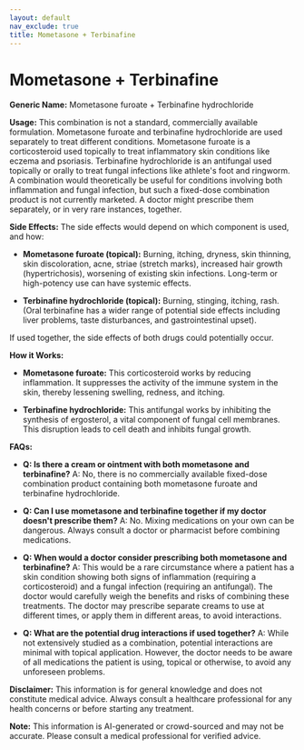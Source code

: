 ```yaml
---
layout: default
nav_exclude: true
title: Mometasone + Terbinafine
---
```


# Mometasone + Terbinafine

**Generic Name:** Mometasone furoate + Terbinafine hydrochloride

**Usage:** This combination is not a standard, commercially available formulation.  Mometasone furoate and terbinafine hydrochloride are used separately to treat different conditions.  Mometasone furoate is a corticosteroid used topically to treat inflammatory skin conditions like eczema and psoriasis. Terbinafine hydrochloride is an antifungal used topically or orally to treat fungal infections like athlete's foot and ringworm.  A combination would theoretically be useful for conditions involving both inflammation and fungal infection, but such a fixed-dose combination product is not currently marketed.  A doctor might prescribe them separately, or in very rare instances, together.

**Side Effects:**  The side effects would depend on which component is used, and how:

* **Mometasone furoate (topical):** Burning, itching, dryness, skin thinning, skin discoloration, acne, striae (stretch marks),  increased hair growth (hypertrichosis),  worsening of existing skin infections.  Long-term or high-potency use can have systemic effects.

* **Terbinafine hydrochloride (topical):** Burning, stinging, itching, rash.  (Oral terbinafine has a wider range of potential side effects including liver problems, taste disturbances, and gastrointestinal upset).

If used together, the side effects of both drugs could potentially occur.


**How it Works:**

* **Mometasone furoate:** This corticosteroid works by reducing inflammation. It suppresses the activity of the immune system in the skin, thereby lessening swelling, redness, and itching.

* **Terbinafine hydrochloride:** This antifungal works by inhibiting the synthesis of ergosterol, a vital component of fungal cell membranes. This disruption leads to cell death and inhibits fungal growth.


**FAQs:**

* **Q: Is there a cream or ointment with both mometasone and terbinafine?** A: No, there is no commercially available fixed-dose combination product containing both mometasone furoate and terbinafine hydrochloride.

* **Q: Can I use mometasone and terbinafine together if my doctor doesn't prescribe them?** A: No.  Mixing medications on your own can be dangerous.  Always consult a doctor or pharmacist before combining medications.

* **Q: When would a doctor consider prescribing both mometasone and terbinafine?** A:  This would be a rare circumstance where a patient has a skin condition showing both signs of inflammation (requiring a corticosteroid) and a fungal infection (requiring an antifungal).  The doctor would carefully weigh the benefits and risks of combining these treatments. The doctor may prescribe separate creams to use at different times, or apply them in different areas, to avoid interactions.

* **Q: What are the potential drug interactions if used together?** A: While not extensively studied as a combination, potential interactions are minimal with topical application. However, the doctor needs to be aware of all medications the patient is using, topical or otherwise, to avoid any unforeseen problems.


**Disclaimer:** This information is for general knowledge and does not constitute medical advice.  Always consult a healthcare professional for any health concerns or before starting any treatment.


**Note:** This information is AI-generated or crowd-sourced and may not be accurate. Please consult a medical professional for verified advice.